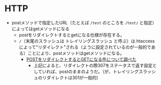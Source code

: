 # HTTP
- postメソッドで指定したURL（たとえば `/test` のところを `/test/` と指定）によってはgetメソッドになる
  - postをリダイレクトするとgetになる仕様が存在する。
  - `/`（末尾のスラッシュは トレイリングスラッシュ と呼ぶ）は.htaccessによって"リダイレクト"される（ように設定されているのが一般的である）ことにより、postメソッドはgetメソッドになる。
    - [POSTをリダイレクトするとGETになる件について調べた](https://kiririmode.hatenablog.jp/entry/20131202/p1)
      - 上記によると、リダイレクトの際307をステータスで返す設定としていれば、postのままのようだ。（が、トレイリングスラッシュのリダイレクトは301が一般的）
